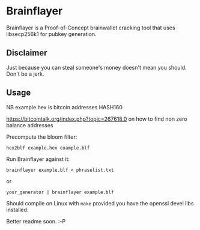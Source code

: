 Brainflayer
===========

Brainflayer is a Proof-of-Concept brainwallet cracking tool that uses
libsecp256k1 for pubkey generation.

Disclaimer
----------
Just because you can steal someone's money doesn't mean you should. Don't be a jerk.

Usage
-----

NB example.hex is bitcoin addresses HASH160 

https://bitcointalk.org/index.php?topic=267618.0 on how to find non zero balance addresses

Precompute the bloom filter:

`hex2blf example.hex example.blf`

Run Brainflayer against it:

`brainflayer example.blf < phraselist.txt`

or

`your_generator | brainflayer example.blf`

Should compile on Linux with `make` provided you have the openssl devel libs installed.

Better readme soon. :-P
